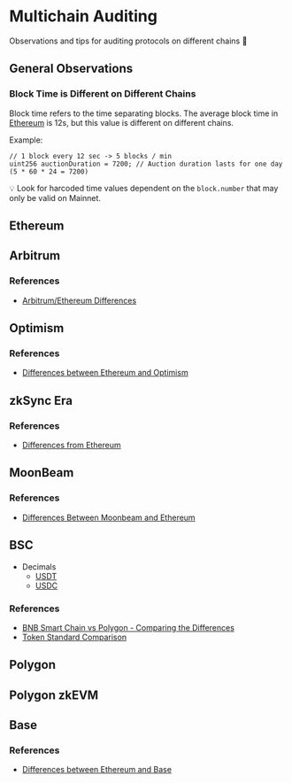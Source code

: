 # Multichain Auditing

Observations and tips for auditing protocols on different chains 🧐

## General Observations

### Block Time is Different on Different Chains

Block time refers to the time separating blocks. The average block time in [Ethereum](https://ethereum.org/en/developers/docs/blocks/#block-time) is 12s, but this value is different on different chains.

Example: 

```solidity
// 1 block every 12 sec -> 5 blocks / min
uint256 auctionDuration = 7200; // Auction duration lasts for one day (5 * 60 * 24 = 7200)
```

💡 Look for harcoded time values dependent on the `block.number` that may only be valid on Mainnet.

## Ethereum

## Arbitrum

### References

- [Arbitrum/Ethereum Differences](https://developer.arbitrum.io/arbitrum-ethereum-differences)

## Optimism

### References

- [Differences between Ethereum and Optimism](https://community.optimism.io/docs/developers/build/differences/)

## zkSync Era

### References

- [Differences from Ethereum](https://era.zksync.io/docs/dev/building-on-zksync/contracts/differences-with-ethereum.html)

## MoonBeam

### References

- [Differences Between Moonbeam and Ethereum](https://docs.moonbeam.network/learn/features/eth-compatibility/)

## BSC

- Decimals 
  - [USDT](https://bscscan.com/address/0x55d398326f99059ff775485246999027b3197955#readContract#F6)
  - [USDC](https://bscscan.com/address/0x8ac76a51cc950d9822d68b83fe1ad97b32cd580d#readProxyContract#F3)

### References

- [BNB Smart Chain vs Polygon - Comparing the Differences](https://docs.bnbchain.org/docs/migration/evm-chains/chain-comparison)
- [Token Standard Comparison](https://docs.bnbchain.org/docs/migration/evm-chains/token-comparison)

## Polygon

## Polygon zkEVM

## Base

### References

- [Differences between Ethereum and Base](https://docs.base.org/differences/)

